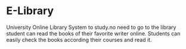 # E-Library
University Online Library System to study.no need to go to the library student can read the books of their favorite writer online. Students can easily check the books according their courses and read it.

